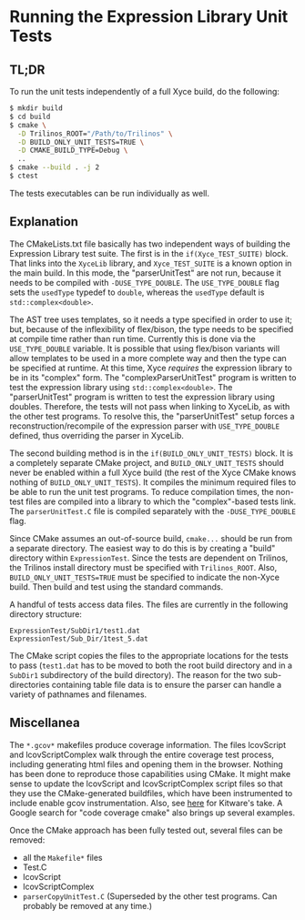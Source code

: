 # Running the Expression Library Unit Tests

## TL;DR

To run the unit tests independently of a full Xyce build, do the following:
```bash
$ mkdir build
$ cd build
$ cmake \
  -D Trilinos_ROOT="/Path/to/Trilinos" \
  -D BUILD_ONLY_UNIT_TESTS=TRUE \
  -D CMAKE_BUILD_TYPE=Debug \
  ..
$ cmake --build . -j 2
$ ctest
```
The tests executables can be run individually as well.

## Explanation

The CMakeLists.txt file basically has two independent ways of building the
Expression Library test suite. The first is in the `if(Xyce_TEST_SUITE)` block.
That links into the `XyceLib` library, and `Xyce_TEST_SUITE` is a known option
in the main build. In this mode, the "parserUnitTest" are not run,
because it needs to be compiled with `-DUSE_TYPE_DOUBLE`. The `USE_TYPE_DOUBLE`
flag sets the `usedType` typedef to `double`, whereas the `usedType` default is
`std::complex<double>`.

The AST tree uses templates, so it needs a type specified in order to use it;
but, because of the inflexibility of flex/bison, the type needs to be specified
at compile time rather than run time. Currently this is done via the
`USE_TYPE_DOUBLE` variable. It is possible that using flex/bison variants will
allow templates to be used in a more complete way and then the type can be
specified at runtime. At this time, Xyce _requires_ the expression library to
be in its "complex" form. The "complexParserUnitTest" program is written to
test the expression library using `std::complex<double>`. The "parserUnitTest"
program is written to test the expression library using doubles. Therefore, the
tests will not pass when linking to XyceLib, as with the other test programs.
To resolve this, the "parserUnitTest" setup forces a reconstruction/recompile
of the expression parser with `USE_TYPE_DOUBLE` defined, thus overriding the
parser in XyceLib.

The second building method is in the `if(BUILD_ONLY_UNIT_TESTS)` block. It is a
completely separate CMake project, and `BUILD_ONLY_UNIT_TESTS` should never be
enabled within a full Xyce build (the rest of the Xyce CMake knows nothing of
`BUILD_ONLY_UNIT_TESTS`). It compiles the minimum required files to be able to
run the unit test programs. To reduce compilation times, the non-test files are
compiled into a library to which the "complex"-based tests link. The
`parserUnitTest.C` file is compiled separately with the `-DUSE_TYPE_DOUBLE`
flag.

Since CMake assumes an out-of-source build, `cmake...` should be run from a
separate directory. The easiest way to do this is by creating a "build"
directory within `ExpressionTest`. Since the tests are dependent on Trilinos,
the Trilinos install directory must be specified with `Trilinos_ROOT`. Also,
`BUILD_ONLY_UNIT_TESTS=TRUE` must be specified to indicate the non-Xyce build.
Then build and test using the standard commands.

A handful of tests access data files. The files are currently in the following
directory structure:
```
ExpressionTest/SubDir1/test1.dat
ExpressionTest/Sub_Dir/1test_5.dat
```
The CMake script copies the files to the appropriate locations for the tests to
pass (`test1.dat` has to be moved to both the root build directory and in a
`SubDir1` subdirectory of the build directory). The reason for the two
sub-directories containing table file data is to ensure the parser can handle a
variety of pathnames and filenames.

## Miscellanea

The `*.gcov*` makefiles produce coverage information. The files lcovScript and
lcovScriptComplex walk through the entire coverage test process, including
generating html files and opening them in the browser. Nothing has been done to
reproduce those capabilities using CMake. It might make sense to update the
lcovScript and lcovScriptComplex script files so that they use the
CMake-generated buildfiles, which have been instrumented to include enable gcov
instrumentation. Also, see
[here](https://gitlab.kitware.com/cmake/cmake/-/issues/19942) for Kitware's
take. A Google search for "code coverage cmake" also brings up several
examples.

Once the CMake approach has been fully tested out, several files can
be removed:
- all the `Makefile*` files
- Test.C
- lcovScript
- lcovScriptComplex
- `parserCopyUnitTest.C` (Superseded by the other test programs. Can probably
  be removed at any time.)
